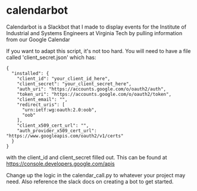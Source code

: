 # calendarbot
Calendarbot is a Slackbot that I made to display events for the Institute of Industrial and Systems Engineers at Virginia Tech by pulling information from our Google Calendar

If you want to adapt this script, it's not too hard. You will need to have a file called 'client_secret.json' which has:
```
{
  "installed": {
    "client_id": "your_client_id_here",
    "client_secret": "your_client_secret_here",
    "auth_uri": "https://accounts.google.com/o/oauth2/auth",
    "token_uri": "https://accounts.google.com/o/oauth2/token",
    "client_email": "",
    "redirect_uris": [
      "urn:ietf:wg:oauth:2.0:oob",
      "oob"
    ],
    "client_x509_cert_url": "",
    "auth_provider_x509_cert_url": "https://www.googleapis.com/oauth2/v1/certs"
  }
}
```
with the client_id and client_secret filled out. This can be found at https://console.developers.google.com/apis

Change up the logic in the calendar_call.py to whatever your project may need. Also reference the slack docs on creating a bot to get started.

